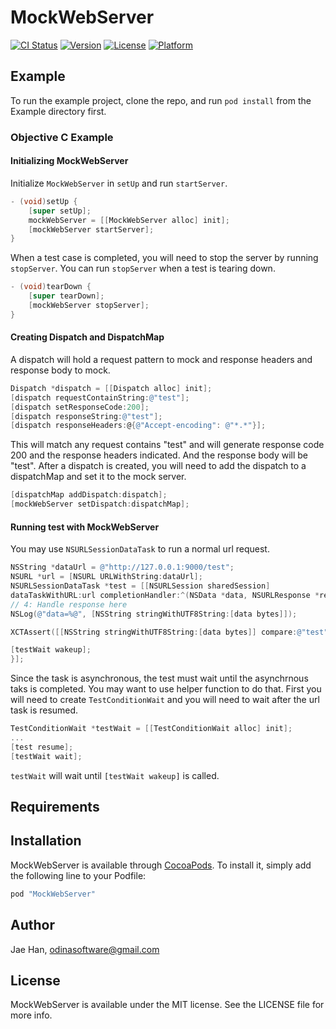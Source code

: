 # MockWebServer

[![CI Status](http://img.shields.io/travis/jaehan/MockWebServer.svg?style=flat)](https://travis-ci.org/jaehan/MockWebServer)
[![Version](https://img.shields.io/cocoapods/v/MockWebServer.svg?style=flat)](http://cocoapods.org/pods/MockWebServer)
[![License](https://img.shields.io/cocoapods/l/MockWebServer.svg?style=flat)](http://cocoapods.org/pods/MockWebServer)
[![Platform](https://img.shields.io/cocoapods/p/MockWebServer.svg?style=flat)](http://cocoapods.org/pods/MockWebServer)

## Example

To run the example project, clone the repo, and run `pod install` from the Example directory first.

### Objective C Example

#### Initializing MockWebServer
Initialize `MockWebServer` in `setUp` and run `startServer`.

```objective-c
- (void)setUp {
    [super setUp];
    mockWebServer = [[MockWebServer alloc] init];
    [mockWebServer startServer];
}
```

When a test case is completed, you will need to stop the server by running `stopServer`. You can run `stopServer` when a test is tearing down. 

```objective-c
- (void)tearDown {
    [super tearDown];
    [mockWebServer stopServer];
}
```

#### Creating Dispatch and DispatchMap
A dispatch will hold a request pattern to mock and response headers and response body to mock. 

```objective-c
Dispatch *dispatch = [[Dispatch alloc] init];
[dispatch requestContainString:@"test"];
[dispatch setResponseCode:200];
[dispatch responseString:@"test"];
[dispatch responseHeaders:@{@"Accept-encoding": @"*.*"}];
```

This will match any request contains "test" and will generate response code 200 and the response headers indicated. And the response body will be "test". After a dispatch is created, you will need to add the dispatch to a dispatchMap and set it to the mock server.

```objective-c
[dispatchMap addDispatch:dispatch];
[mockWebServer setDispatch:dispatchMap];
```

#### Running test with MockWebServer
You may use `NSURLSessionDataTask` to run a normal url request. 

```objective-c
NSString *dataUrl = @"http://127.0.0.1:9000/test";
NSURL *url = [NSURL URLWithString:dataUrl];
NSURLSessionDataTask *test = [[NSURLSession sharedSession]
dataTaskWithURL:url completionHandler:^(NSData *data, NSURLResponse *response, NSError *error) {
// 4: Handle response here
NSLog(@"data=%@", [NSString stringWithUTF8String:[data bytes]]);

XCTAssert([[NSString stringWithUTF8String:[data bytes]] compare:@"test"]==0, @"Body doesn't match.");

[testWait wakeup];
}];
```

Since the task is asynchronous, the test must wait until the asynchrnous taks is completed. You may want to use helper function to do that. First you will need to create `TestConditionWait` and you will need to wait after the url task is resumed.

```objective-c
TestConditionWait *testWait = [[TestConditionWait alloc] init];
...
[test resume];
[testWait wait];
```

`testWait` will wait until `[testWait wakeup]` is called. 

## Requirements

## Installation

MockWebServer is available through [CocoaPods](http://cocoapods.org). To install
it, simply add the following line to your Podfile:

```ruby
pod "MockWebServer"
```

## Author

Jae Han, odinasoftware@gmail.com

## License

MockWebServer is available under the MIT license. See the LICENSE file for more info.
